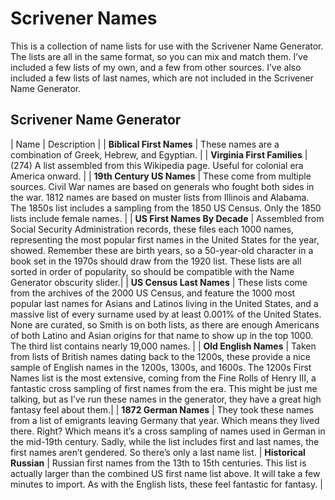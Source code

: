 # Scrivener Names

This is a collection of name lists for use with the Scrivener Name Generator. The lists are all in the same format, so you can mix and match them. I’ve included a few lists of my own, and a few from other sources. I’ve also included a few lists of last names, which are not included in the Scrivener Name Generator.

## Scrivener Name Generator

| Name | Description |
| **Biblical First Names** | These names are a combination of Greek, Hebrew, and Egyptian. |
| **Virginia First Families** | (274) A list assembled from this Wikipedia page. Useful for colonial era America onward. |
| **19th Century US Names** | These come from multiple sources. Civil War names are based on generals who fought both sides in the war. 1812 names are based on muster lists from Illinois and Alabama. The 1850s list includes a sampling from the 1850 US Census. Only the 1850 lists include female names. |
| **US First Names By Decade** | Assembled from Social Security Administration records, these files each 1000 names, representing the most popular first names in the United States for the year, showed. Remember these are birth years, so a 50-year-old character in a book set in the 1970s should draw from the 1920 list. These lists are all sorted in order of popularity, so should be compatible with the Name Generator obscurity slider.|
| **US Census Last Names** | These lists come from the archives of the 2000 US Census, and feature the 1000 most popular last names for Asians and Latinos living in the United States, and a massive list of every surname used by at least 0.001% of the United States. None are curated, so Smith is on both lists, as there are enough Americans of both Latino and Asian origins for that name to show up in the top 1000. The third list contains nearly 19,000 names. |
| **Old English Names** | Taken from lists of British names dating back to the 1200s, these provide a nice sample of English names in the 1200s, 1300s, and 1600s. The 1200s First Names list is the most extensive, coming from the Fine Rolls of Henry III, a fantastic cross sampling of first names from the era. This might be just me talking, but as I’ve run these names in the generator, they have a great high fantasy feel about them.|
| **1872 German Names** | They took these names from a list of emigrants leaving Germany that year. Which means they lived there. Right? Which means it’s a cross sampling of names used in German in the mid-19th century. Sadly, while the list includes first and last names, the first names aren’t gendered. So there’s only a last name list.
| **Historical Russian** | Russian first names from the 13th to 15th centuries. This list is actually larger than the combined US first name list above. It will take a few minutes to import. As with the English lists, these feel fantastic for fantasy. |
